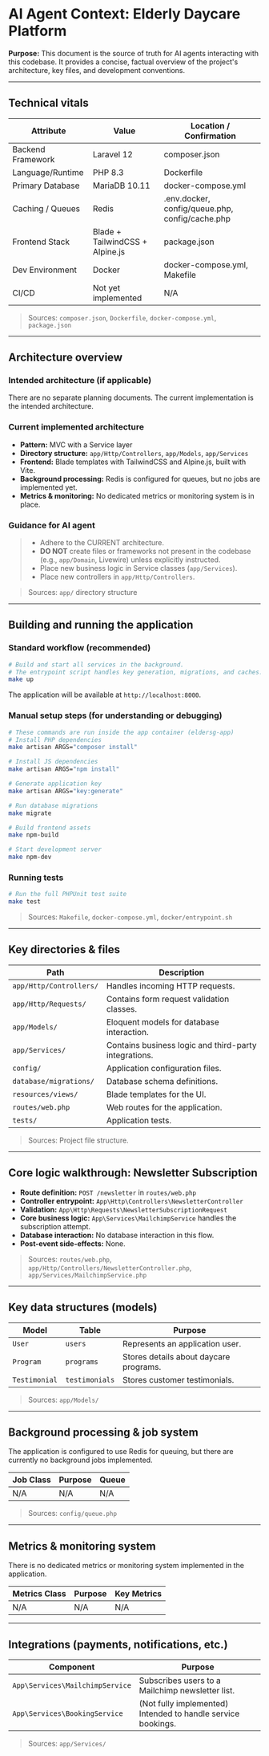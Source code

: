 # AI Agent Context: Elderly Daycare Platform

**Purpose:** This document is the source of truth for AI agents interacting with this codebase. It provides a concise, factual overview of the project's architecture, key files, and development conventions.

---

## Technical vitals
| Attribute | Value | Location / Confirmation |
|-----------|-------|-------------------------|
| Backend Framework | Laravel 12 | composer.json |
| Language/Runtime | PHP 8.3 | Dockerfile |
| Primary Database | MariaDB 10.11 | docker-compose.yml |
| Caching / Queues | Redis | .env.docker, config/queue.php, config/cache.php |
| Frontend Stack | Blade + TailwindCSS + Alpine.js | package.json |
| Dev Environment | Docker | docker-compose.yml, Makefile |
| CI/CD | Not yet implemented | N/A |

> Sources: `composer.json`, `Dockerfile`, `docker-compose.yml`, `package.json`

---

## Architecture overview

### Intended architecture (if applicable)
There are no separate planning documents. The current implementation is the intended architecture.

### Current implemented architecture
- **Pattern:** MVC with a Service layer
- **Directory structure:** `app/Http/Controllers`, `app/Models`, `app/Services`
- **Frontend:** Blade templates with TailwindCSS and Alpine.js, built with Vite.
- **Background processing:** Redis is configured for queues, but no jobs are implemented yet.
- **Metrics & monitoring:** No dedicated metrics or monitoring system is in place.

### Guidance for AI agent
> - Adhere to the CURRENT architecture.
> - **DO NOT** create files or frameworks not present in the codebase (e.g., `app/Domain`, Livewire) unless explicitly instructed.
> - Place new business logic in Service classes (`app/Services`).
> - Place new controllers in `app/Http/Controllers`.

> Sources: `app/` directory structure

---

## Building and running the application

### Standard workflow (recommended)
```sh
# Build and start all services in the background.
# The entrypoint script handles key generation, migrations, and caches.
make up
```
The application will be available at `http://localhost:8000`.

### Manual setup steps (for understanding or debugging)
```sh
# These commands are run inside the app container (eldersg-app)
# Install PHP dependencies
make artisan ARGS="composer install"

# Install JS dependencies
make artisan ARGS="npm install"

# Generate application key
make artisan ARGS="key:generate"

# Run database migrations
make migrate

# Build frontend assets
make npm-build

# Start development server
make npm-dev
```

### Running tests
```sh
# Run the full PHPUnit test suite
make test
```

> Sources: `Makefile`, `docker-compose.yml`, `docker/entrypoint.sh`

---

## Key directories & files
| Path | Description |
|------|-------------|
| `app/Http/Controllers/` | Handles incoming HTTP requests. |
| `app/Http/Requests/` | Contains form request validation classes. |
| `app/Models/` | Eloquent models for database interaction. |
| `app/Services/` | Contains business logic and third-party integrations. |
| `config/` | Application configuration files. |
| `database/migrations/` | Database schema definitions. |
| `resources/views/` | Blade templates for the UI. |
| `routes/web.php` | Web routes for the application. |
| `tests/` | Application tests. |

> Sources: Project file structure.

---

## Core logic walkthrough: Newsletter Subscription
- **Route definition:** `POST /newsletter` in `routes/web.php`
- **Controller entrypoint:** `App\Http\Controllers\NewsletterController`
- **Validation:** `App\Http\Requests\NewsletterSubscriptionRequest`
- **Core business logic:** `App\Services\MailchimpService` handles the subscription attempt.
- **Database interaction:** No database interaction in this flow.
- **Post-event side-effects:** None.

> Sources: `routes/web.php`, `app/Http/Controllers/NewsletterController.php`, `app/Services/MailchimpService.php`

---

## Key data structures (models)
| Model | Table | Purpose |
|-------|-------|---------|
| `User` | `users` | Represents an application user. |
| `Program` | `programs` | Stores details about daycare programs. |
| `Testimonial` | `testimonials` | Stores customer testimonials. |

> Sources: `app/Models/`

---

## Background processing & job system
The application is configured to use Redis for queuing, but there are currently no background jobs implemented.

| Job Class | Purpose | Queue |
|-----------|---------|-------|
| N/A | N/A | N/A |

> Sources: `config/queue.php`

---

## Metrics & monitoring system
There is no dedicated metrics or monitoring system implemented in the application.

| Metrics Class | Purpose | Key Metrics |
|---------------|---------|-------------|
| N/A | N/A | N/A |

---

## Integrations (payments, notifications, etc.)
| Component | Purpose |
|-----------|---------|
| `App\Services\MailchimpService` | Subscribes users to a Mailchimp newsletter list. |
| `App\Services\BookingService` | (Not fully implemented) Intended to handle service bookings. |

> Sources: `app/Services/`

